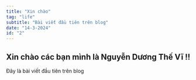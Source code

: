 ```yaml
---
title: "Xin chào"
tag: "life"
subtitle: "Bài viết đầu tiên trên blog"
date: "14-3-2024"
id: "2"
---
```


## Xin chào các bạn mình là Nguyễn Dương Thế Vĩ !!

Đây là bài viết đầu tiên trên blog
